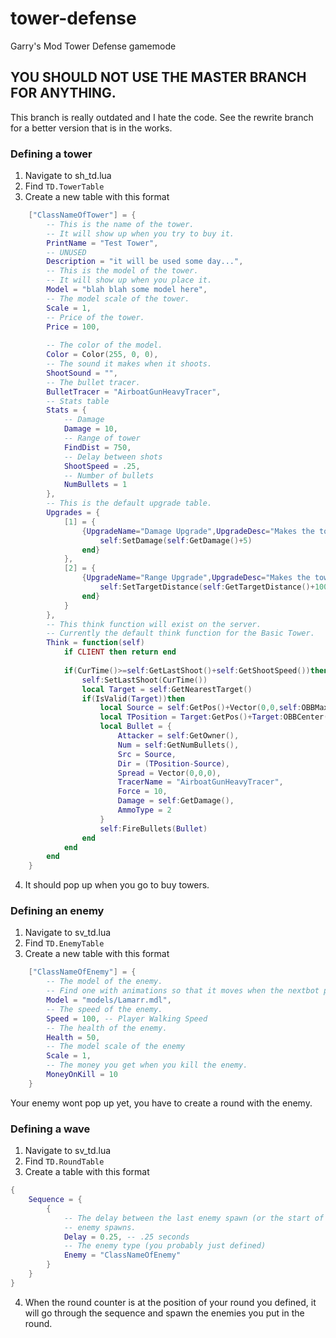 # tower-defense
Garry's Mod Tower Defense gamemode

## YOU SHOULD NOT USE THE MASTER BRANCH FOR ANYTHING.
This branch is really outdated and I hate the code. See the rewrite branch for a better version that is in the works.

### Defining a tower
1. Navigate to sh_td.lua
2. Find `TD.TowerTable`
3. Create a new table with this format
```lua
	["ClassNameOfTower"] = {
		-- This is the name of the tower.
		-- It will show up when you try to buy it.
		PrintName = "Test Tower",
		-- UNUSED
		Description = "it will be used some day...",
		-- This is the model of the tower.
		-- It will show up when you place it.
		Model = "blah blah some model here",
		-- The model scale of the tower.
		Scale = 1,
		-- Price of the tower.
		Price = 100,
		
		-- The color of the model.
		Color = Color(255, 0, 0),
		-- The sound it makes when it shoots.
		ShootSound = "",
		-- The bullet tracer.
		BulletTracer = "AirboatGunHeavyTracer",
		-- Stats table
		Stats = {
			-- Damage
			Damage = 10,
			-- Range of tower
			FindDist = 750,
			-- Delay between shots
			ShootSpeed = .25,
			-- Number of bullets
			NumBullets = 1
		},
		-- This is the default upgrade table.
		Upgrades = {
			[1] = {
				{UpgradeName="Damage Upgrade",UpgradeDesc="Makes the tower a bit stronger.",UpgradePrice=100,UpgradeCallback=function(self)
					self:SetDamage(self:GetDamage()+5)
				end}
			},
			[2] = {
				{UpgradeName="Range Upgrade",UpgradeDesc="Makes the tower see a bit farther.",UpgradePrice=75,UpgradeCallback=function(self)
					self:SetTargetDistance(self:GetTargetDistance()+100)
				end}
			}
		},
		-- This think function will exist on the server.
		-- Currently the default think function for the Basic Tower.
		Think = function(self)
			if CLIENT then return end
			
			if(CurTime()>=self:GetLastShoot()+self:GetShootSpeed())then
				self:SetLastShoot(CurTime())
				local Target = self:GetNearestTarget()
				if(IsValid(Target))then
					local Source = self:GetPos()+Vector(0,0,self:OBBMaxs().z/2)
					local TPosition = Target:GetPos()+Target:OBBCenter()
					local Bullet = {
						Attacker = self:GetOwner(),
						Num = self:GetNumBullets(),
						Src = Source,
						Dir = (TPosition-Source),
						Spread = Vector(0,0,0),
						TracerName = "AirboatGunHeavyTracer",
						Force = 10,
						Damage = self:GetDamage(),
						AmmoType = 2
					}
					self:FireBullets(Bullet)
				end
			end
		end
	}
```
4. It should pop up when you go to buy towers.

### Defining an enemy
1. Navigate to sv_td.lua
2. Find `TD.EnemyTable`
3. Create a new table with this format
```lua
	["ClassNameOfEnemy"] = {
		-- The model of the enemy.
		-- Find one with animations so that it moves when the nextbot pathfinds to the next point.
		Model = "models/Lamarr.mdl",
		-- The speed of the enemy.
		Speed = 100, -- Player Walking Speed
		-- The health of the enemy.
		Health = 50,
		-- The model scale of the enemy
		Scale = 1,
		-- The money you get when you kill the enemy.
		MoneyOnKill = 10
	}
```
Your enemy wont pop up yet, you have to create a round with the enemy.

### Defining a wave
1. Navigate to sv_td.lua
2. Find `TD.RoundTable`
3. Create a table with this format
```lua
{
	Sequence = {
		{
			-- The delay between the last enemy spawn (or the start of the round) and the time which this
			-- enemy spawns.
			Delay = 0.25, -- .25 seconds
			-- The enemy type (you probably just defined)
			Enemy = "ClassNameOfEnemy"
		}
	}
}
```
4. When the round counter is at the position of your round you defined, it will go through the sequence and spawn the enemies you put in the round.
